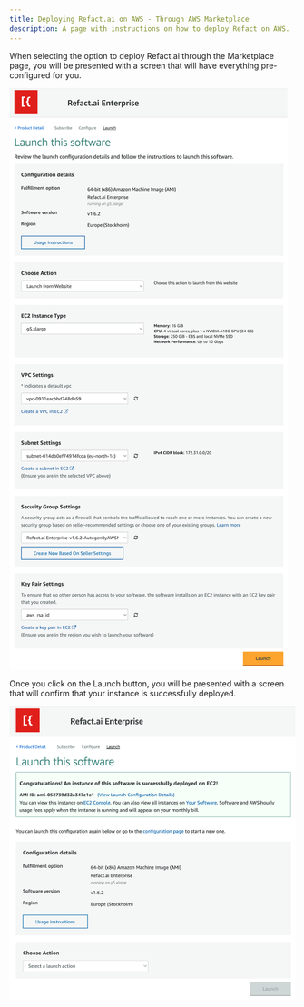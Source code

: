 ```yaml
---
title: Deploying Refact.ai on AWS - Through AWS Marketplace
description: A page with instructions on how to deploy Refact on AWS.
---
```


When selecting the option to deploy Refact.ai through the Marketplace page, you will be presented with a screen that will have everything pre-configured for you.

![Markeplace Launch](../../../../../assets/launch_instance_marketplace.png)

Once you click on the Launch button, you will be presented with a screen that will confirm that your instance is successfully deployed.

![Launch Confirmation](../../../../../assets/launch_instance_marketplace_confirmation.png)